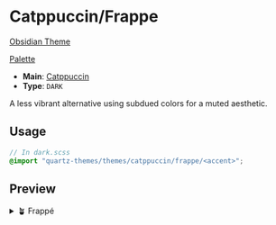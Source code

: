 # Catppuccin/Frappe

[Obsidian Theme](https://github.com/catppuccin/obsidian)

[Palette](https://catppuccin.com/palette)

- **Main**: [Catppuccin](../README.md)
- **Type**: `DARK`

A less vibrant alternative using subdued colors for a muted aesthetic.

## Usage

```scss
// In dark.scss
@import "quartz-themes/themes/catppuccin/frappe/<accent>";
```

## Preview

<details>
<summary>🪴 Frappé</summary>
<img src="preview.png" alt="Preview of Frappe theme with blue accent"/>
</details>
